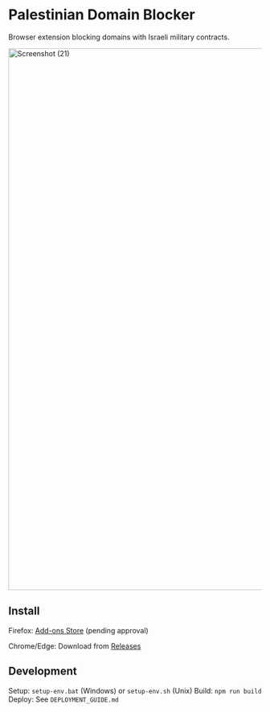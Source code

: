 # Palestinian Domain Blocker

Browser extension blocking domains with Israeli military contracts.

<img width="1920" height="1080" alt="Screenshot (21)" src="https://github.com/user-attachments/assets/486f54d8-5fa5-4899-ac9b-fd43dc89ee75" />

## Install

Firefox: [Add-ons Store](https://addons.mozilla.org/en-US/firefox/addon/palestinian-domain-blocker/) (pending approval)

Chrome/Edge: Download from [Releases](https://github.com/arcanstone/Palestinian-Domain-Blocker-v2/releases)

## Development

Setup: `setup-env.bat` (Windows) or `setup-env.sh` (Unix)
Build: `npm run build`
Deploy: See `DEPLOYMENT_GUIDE.md`
